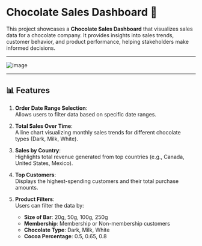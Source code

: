 # Chocolate Sales Dashboard 🍫

This project showcases a **Chocolate Sales Dashboard** that visualizes sales data for a chocolate company. It provides insights into sales trends, customer behavior, and product performance, helping stakeholders make informed decisions.

---

![image](https://github.com/user-attachments/assets/f6031da5-8b48-4c70-bb0a-002d95d50e86)

---

## 📊 Features

1. **Order Date Range Selection**:  
   Allows users to filter data based on specific date ranges.

2. **Total Sales Over Time**:  
   A line chart visualizing monthly sales trends for different chocolate types (Dark, Milk, White).

3. **Sales by Country**:  
   Highlights total revenue generated from top countries (e.g., Canada, United States, Mexico).

4. **Top Customers**:  
   Displays the highest-spending customers and their total purchase amounts.

5. **Product Filters**:  
   Users can filter the data by:
   - **Size of Bar**: 20g, 50g, 100g, 250g
   - **Membership**: Membership or Non-membership customers
   - **Chocolate Type**: Dark, Milk, White
   - **Cocoa Percentage**: 0.5, 0.65, 0.8
